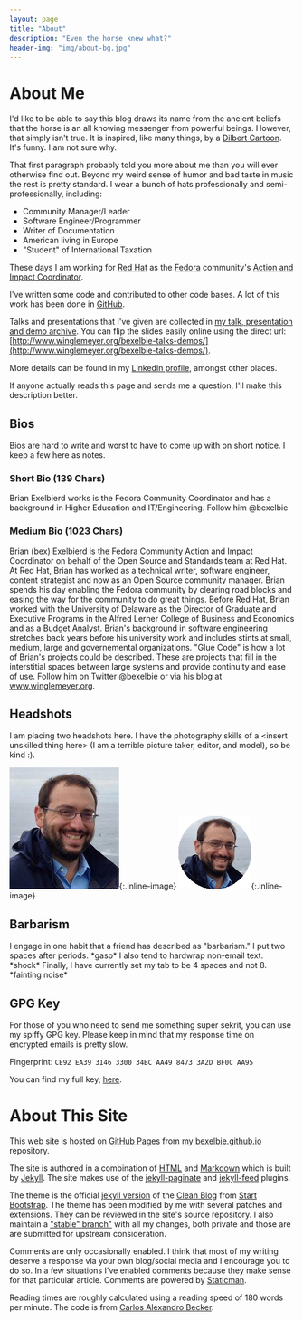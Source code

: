 ```yaml
---
layout: page
title: "About"
description: "Even the horse knew what?"
header-img: "img/about-bg.jpg"
---
```


# About Me

I'd like to be able to say this blog draws its name from the ancient beliefs that the horse is an all knowing messenger from powerful beings. However, that simply isn't true. It is inspired, like many things, by a [Dilbert Cartoon](http://dilbert.com/strip/2015-06-10/).  It's funny. I am not sure why.

That first paragraph probably told you more about me than you will ever otherwise find out. Beyond my weird sense of humor and bad taste in music the rest is pretty standard. I wear a bunch of hats professionally and semi-professionally, including:

* Community Manager/Leader
* Software Engineer/Programmer
* Writer of Documentation
* American living in Europe
* "Student" of International Taxation

These days I am working for [Red Hat](https://community.redhat.com) as the [Fedora](https://www.fedoraproject.org) community's [Action and Impact Coordinator](https://fedoraproject.org/wiki/Community_Leader).

I've written some code and contributed to other code bases.  A lot of this work has been done in [GitHub](https://github.com/bexelbie).

Talks and presentations that I've given are collected in [my talk, presentation and demo archive](https://github.com/bexelbie/bexelbie-talks-demos).  You can flip the slides easily online using the direct url: [http://www.winglemeyer.org/bexelbie-talks-demos/](http://www.winglemeyer.org/bexelbie-talks-demos/).

More details can be found in my [LinkedIn profile](https://www.linkedin.com/in/bcexelbi), amongst other places.

If anyone actually reads this page and sends me a question, I'll make this description better.

## Bios

Bios are hard to write and worst to have to come up with on short notice.  I keep a few here as notes.

### Short Bio (139 Chars)

Brian Exelbierd works is the Fedora Community Coordinator and has a background in Higher Education and IT/Engineering. Follow him @bexelbie

### Medium Bio (1023 Chars)

Brian (bex) Exelbierd is the Fedora Community Action and Impact Coordinator on behalf of the Open Source and Standards team at Red Hat. At Red Hat, Brian has worked as a technical writer, software engineer, content strategist and now as an Open Source community manager.  Brian spends his day enabling the Fedora community by clearing road blocks and easing the way for the community to do great things.  Before Red Hat, Brian worked with the University of Delaware as the Director of Graduate and Executive Programs in the Alfred Lerner College of Business and Economics and as a Budget Analyst.  Brian's background in software engineering stretches back years before his university work and includes stints at small, medium, large and governemental organizations.  "Glue Code" is how a lot of Brian's projects could be described.  These are projects that fill in the interstitial spaces between large systems and provide continuity and ease of use.  Follow him on Twitter @bexelbie or via his blog at www.winglemeyer.org.

## Headshots

I am placing two headshots here.  I have the photography skills of a &lt;insert unskilled thing here&gt; (I am a terrible picture taker, editor, and model), so be kind :).

![bexelbie](/img/headshots/headshot.jpg){:.inline-image} ![bexelbie in a circle](/img/headshots/bexelbie-headshot.png){:.inline-image}

## Barbarism

I engage in one habit that a friend has described as "barbarism."  I put two spaces after periods. \*gasp\*  I also tend to hardwrap non-email text. \*shock\*  Finally, I have currently set my tab to be 4 spaces and not 8. \*fainting noise\*

## GPG Key

For those of you who need to send me something super sekrit, you can use my spiffy GPG key.  Please keep in mind that my response time on
encrypted emails is pretty slow.

Fingerprint: `CE92 EA39 3146 3300 34BC AA49 8473 3A2D BF0C AA95`

You can find my full key, [here](https://keybase.io/bexelbie/pgp_keys.asc?fingerprint=ce92ea393146330034bcaa4984733a2dbf0caa95).

# About This Site

This web site is hosted on [GitHub Pages](https://pages.github.com/) from my [bexelbie.github.io](https://github.com/bexelbie/bexelbie.github.io) repository.

The site is authored in a combination of [HTML](https://en.wikipedia.org/wiki/HTML) and [Markdown](https://daringfireball.net/projects/markdown/) which is built by [Jekyll](http://jekyllrb.com/).  The site makes use of the [jekyll-paginate](http://jekyllrb.com/docs/pagination/) and [jekyll-feed](https://github.com/jekyll/jekyll-feed) plugins.

The theme is the official [jekyll version](https://github.com/BlackrockDigital/startbootstrap-clean-blog-jekyll) of the [Clean Blog](https://startbootstrap.com/template-overviews/clean-blog/) from [Start Bootstrap](https://startbootstrap.com/).  The theme has been modified by me with several patches and extensions.  They can be reviewed in the site's source repository.  I also maintain a ["stable" branch"](https://github.com/bexelbie/startbootstrap-clean-blog-jekyll) with all my changes, both private and those are are submitted for upstream consideration.

Comments are only occasionally enabled.  I think that most of my writing deserve a response via your own blog/social media and I encourage you to do so.  In a few situations I've enabled comments because they make sense for that particular article.  Comments are powered by [Staticman](https://staticman.net/).

Reading times are roughly calculated using a reading speed of 180 words per minute.  The code is from [Carlos Alexandro Becker](https://carlosbecker.com/posts/jekyll-reading-time-without-plugins/).
